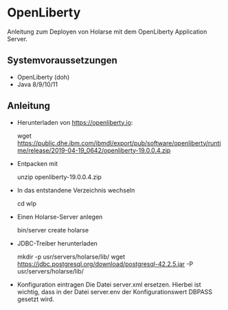 # OpenLiberty

Anleitung zum Deployen von Holarse mit dem OpenLiberty Application Server.

## Systemvoraussetzungen
- OpenLiberty (doh)
- Java 8/9/10/11

## Anleitung

- Herunterladen von https://openliberty.io:

    wget https://public.dhe.ibm.com/ibmdl/export/pub/software/openliberty/runtime/release/2019-04-19_0642/openliberty-19.0.0.4.zip

- Entpacken mit 

    unzip openliberty-19.0.0.4.zip

- In das entstandene Verzeichnis wechseln

    cd wlp

- Einen Holarse-Server anlegen

    bin/server create holarse

- JDBC-Treiber herunterladen

    mkdir -p usr/servers/holarse/lib/
    wget https://jdbc.postgresql.org/download/postgresql-42.2.5.jar -P usr/servers/holarse/lib/

- Konfiguration eintragen
Die Datei server.xml ersetzen. Hierbei ist wichtig, dass in der Datei server.env der Konfigurationswert DBPASS gesetzt wird.
